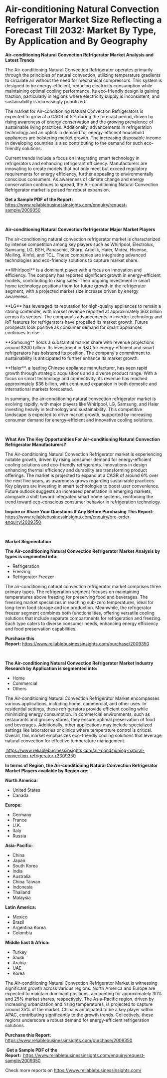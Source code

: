 <p><h1>Air-conditioning Natural Convection Refrigerator Market Size Reflecting a Forecast Till 2032: Market By Type, By Application and By Geography</h1></p><p><strong>Air-conditioning Natural Convection Refrigerator Market Analysis and Latest Trends</strong></p>
<p><p>The Air-conditioning Natural Convection Refrigerator operates primarily through the principles of natural convection, utilizing temperature gradients to circulate air without the need for mechanical compressors. This system is designed to be energy-efficient, reducing electricity consumption while maintaining optimal cooling performance. Its eco-friendly design is gaining traction, particularly in regions where electricity supply is inconsistent, and sustainability is increasingly prioritized.</p><p>The market for Air-conditioning Natural Convection Refrigerators is expected to grow at a CAGR of 5% during the forecast period, driven by rising awareness of energy conservation and the growing prevalence of sustainable living practices. Additionally, advancements in refrigeration technology and an uptick in demand for energy-efficient household appliances are bolstering market growth. The increasing disposable income in developing countries is also contributing to the demand for such eco-friendly solutions.</p><p>Current trends include a focus on integrating smart technology in refrigerators and enhancing refrigerant efficiency. Manufacturers are innovating to create models that not only meet but exceed regulatory requirements for energy efficiency, further appealing to environmentally conscious consumers. As awareness of climate change and energy conservation continues to spread, the Air-conditioning Natural Convection Refrigerator market is poised for robust expansion.</p></p>
<p><strong>Get a Sample PDF of the Report:&nbsp;</strong> <a href="https://www.reliablebusinessinsights.com/enquiry/request-sample/2009350?utm_campaign=2354&utm_medium=2&utm_source=Github&utm_content=ia&utm_term=10022025&utm_id=air-conditioning-natural-convection-refrigerator">https://www.reliablebusinessinsights.com/enquiry/request-sample/2009350</a></p>
<p>&nbsp;</p>
<p><strong>Air-conditioning Natural Convection Refrigerator Major Market Players</strong></p>
<p><p>The air-conditioning natural convection refrigerator market is characterized by intense competition among key players such as Whirlpool, Electrolux, Samsung, LG, BSH, Panasonic, Sharp, Arcelik, Haier, Midea, Hisense, Meiling, Xinfei, and TCL. These companies are integrating advanced technologies and eco-friendly solutions to capture market share.</p><p>**Whirlpool** is a dominant player with a focus on innovation and efficiency. The company has reported significant growth in energy-efficient models, contributing to rising sales. Their ongoing investment in smart home technology positions them for future growth in the refrigerator segment, with a projected market size increase driven by energy awareness.</p><p>**LG** has leveraged its reputation for high-quality appliances to remain a strong contender, with market revenue reported at approximately $63 billion across its sectors. The company's advancements in inverter technology and IoT features for refrigerators have propelled its market growth. Future prospects look positive as consumer demand for smart appliances continues to rise.</p><p>**Samsung** holds a substantial market share with revenue projections around $200 billion. Its investment in R&D for energy-efficient and smart refrigerators has bolstered its position. The company's commitment to sustainability is anticipated to further enhance its market growth.</p><p>**Haier**, a leading Chinese appliance manufacturer, has seen rapid growth through strategic acquisitions and a diverse product range. With a focus on smart technology and connectivity, its revenue has reached approximately $36 billion, with continued expansion in both domestic and international markets forecasted.</p><p>In summary, the air-conditioning natural convection refrigerator market is evolving rapidly, with major players like Whirlpool, LG, Samsung, and Haier investing heavily in technology and sustainability. This competitive landscape is expected to drive market growth, supported by increasing consumer demand for energy-efficient and innovative cooling solutions.</p></p>
<p>&nbsp;</p>
<p><strong>What Are The Key Opportunities For Air-conditioning Natural Convection Refrigerator Manufacturers?</strong></p>
<p><p>The Air-conditioning Natural Convection Refrigerator market is experiencing notable growth, driven by rising consumer demand for energy-efficient cooling solutions and eco-friendly refrigerants. Innovations in design enhancing thermal efficiency and durability are transforming product offerings. The market is projected to expand at a CAGR of around 6% over the next five years, as awareness grows regarding sustainable practices. Key players are investing in smart technologies to boost user convenience. Future outlook suggests an increased penetration in emerging markets, alongside a shift toward integrated smart home systems, reinforcing the trend toward eco-conscious consumer behavior in refrigeration technology.</p></p>
<p><strong>Inquire or Share Your Questions If Any Before Purchasing This Report:</strong> <a href="https://www.reliablebusinessinsights.com/enquiry/pre-order-enquiry/2009350?utm_campaign=2354&utm_medium=2&utm_source=Github&utm_content=ia&utm_term=10022025&utm_id=air-conditioning-natural-convection-refrigerator">https://www.reliablebusinessinsights.com/enquiry/pre-order-enquiry/2009350</a></p>
<p>&nbsp;</p>
<p><strong>Market Segmentation</strong></p>
<p><strong>The Air-conditioning Natural Convection Refrigerator Market Analysis by types is segmented into:</strong></p>
<p><ul><li>Refrigeration</li><li>Freezing</li><li>Refrigerator Freezer</li></ul></p>
<p><p>The air-conditioning natural convection refrigerator market comprises three primary types. The refrigeration segment focuses on maintaining temperatures above freezing for preserving food and beverages. The freezing market specializes in reaching sub-zero temperatures, ideal for long-term food storage and ice production. Meanwhile, the refrigerator freezer segment combines both functionalities, offering versatile cooling solutions that include separate compartments for refrigeration and freezing. Each type caters to diverse consumer needs, enhancing energy efficiency and food preservation capabilities.</p></p>
<p><strong>Purchase this Report:&nbsp;</strong><a href="https://www.reliablebusinessinsights.com/purchase/2009350?utm_campaign=2354&utm_medium=2&utm_source=Github&utm_content=ia&utm_term=10022025&utm_id=air-conditioning-natural-convection-refrigerator">https://www.reliablebusinessinsights.com/purchase/2009350</a></p>
<p>&nbsp;</p>
<p><strong>The Air-conditioning Natural Convection Refrigerator Market Industry Research by Application is segmented into:</strong></p>
<p><ul><li>Home</li><li>Commercial</li><li>Others</li></ul></p>
<p><p>The Air-conditioning Natural Convection Refrigerator Market encompasses various applications, including home, commercial, and other uses. In residential settings, these refrigerators provide efficient cooling while minimizing energy consumption. In commercial environments, such as restaurants and grocery stores, they ensure optimal preservation of food and beverages. Additionally, other applications may include specialized settings like laboratories or clinics where temperature control is critical. Overall, this market emphasizes eco-friendly cooling solutions that leverage natural convection for effective temperature management.</p></p>
<p><a href="https://www.reliablebusinessinsights.com/air-conditioning-natural-convection-refrigerator-r2009350?utm_campaign=2354&utm_medium=2&utm_source=Github&utm_content=ia&utm_term=10022025&utm_id=air-conditioning-natural-convection-refrigerator">&nbsp;https://www.reliablebusinessinsights.com/air-conditioning-natural-convection-refrigerator-r2009350</a></p>
<p><strong>In terms of Region, the Air-conditioning Natural Convection Refrigerator Market Players available by Region are:</strong></p>
<p>
    <p> <strong> North America: </strong>
        <ul>
            <li>United States</li>
            <li>Canada</li>
        </ul>
        </p> 
    <p> <strong> Europe: </strong>
        <ul>
            <li>Germany</li>
            <li>France</li>
            <li>U.K.</li>
            <li>Italy</li>
            <li>Russia</li>
        </ul>
        </p> 
    <p> <strong> Asia-Pacific: </strong>
        <ul>
            <li>China</li>
            <li>Japan</li>
            <li>South Korea</li>
            <li>India</li>
            <li>Australia</li>
            <li>China Taiwan</li>
            <li>Indonesia</li>
            <li>Thailand</li>
            <li>Malaysia</li>
        </ul>
        </p> 
    <p> <strong> Latin America: </strong>
        <ul>
            <li>Mexico</li>
            <li>Brazil</li>
            <li>Argentina Korea</li>
            <li>Colombia</li>
        </ul>
        </p> 
    <p> <strong> Middle East & Africa: </strong>
        <ul>
            <li>Turkey</li>
            <li>Saudi</li>
            <li>Arabia</li>
            <li>UAE</li>
            <li>Korea</li>
        </ul>
    </p>
    </p>
<p><p>The Air-conditioning Natural Convection Refrigerator Market is witnessing significant growth across various regions. North America and Europe are expected to maintain dominant positions, accounting for approximately 30% and 25% market shares, respectively. The Asia-Pacific region, driven by increasing urbanization and rising temperatures, is projected to capture around 35% of the market. China is anticipated to be a key player within APAC, contributing significantly to the growth trends. Collectively, these regions underscore a robust demand for energy-efficient refrigeration solutions.</p></p>
<p><strong>Purchase this Report: </strong><a href="https://www.reliablebusinessinsights.com/purchase/2009350?utm_campaign=2354&utm_medium=2&utm_source=Github&utm_content=ia&utm_term=10022025&utm_id=air-conditioning-natural-convection-refrigerator">https://www.reliablebusinessinsights.com/purchase/2009350</a></p>
<p>&nbsp;<strong>Get a Sample PDF of the Report:&nbsp;&nbsp;</strong><a href="https://www.reliablebusinessinsights.com/enquiry/request-sample/2009350?utm_campaign=2354&utm_medium=2&utm_source=Github&utm_content=ia&utm_term=10022025&utm_id=air-conditioning-natural-convection-refrigerator">https://www.reliablebusinessinsights.com/enquiry/request-sample/2009350</a></p>
<p><strong></strong></p>
<p>Check more reports on <a href="https://www.reliablebusinessinsights.com/?utm_campaign=2354&utm_medium=2&utm_source=Github&utm_content=ia&utm_term=10022025&utm_id=air-conditioning-natural-convection-refrigerator">https://www.reliablebusinessinsights.com/</a></p>